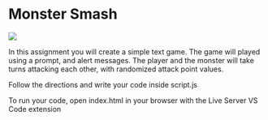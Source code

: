 # Monster Smash

<img src="https://i.giphy.com/media/xTiTnzXyUWZFkJ1Gyk/giphy.webp"> 

In this assignment you will create a simple text game. The game will played using a prompt, and alert messages. The player and the monster will take turns attacking each other, with randomized attack point values.

Follow the directions and write your code inside script.js

To run your code, open index.html in your browser with the Live Server VS Code extension 
